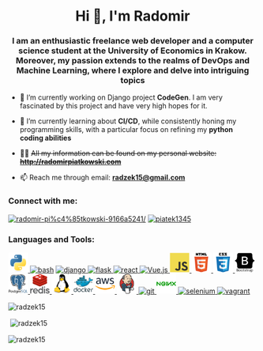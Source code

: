 <h1 align="center">Hi 👋, I'm Radomir</h1>
<h3 align="center">I am an enthusiastic freelance web developer and a computer science student at the University of Economics in Krakow. Moreover, my passion extends to the realms of DevOps and Machine Learning, where I explore and delve into intriguing topics</h3>

- 🔭 I’m currently working on Django project **CodeGen**. I am very fascinated by this project and have very high hopes for it.

- 🌱 I’m currently learning about **CI/CD**, while consistently honing my programming skills, with a particular focus on refining my **python coding abilities**

- 👨‍💻 ~~All my information can be found on my personal website: **http://radomirpiatkowski.com**~~

- 📫 Reach me through email: **radzek15@gmail.com**

<h3 align="left">Connect with me:</h3>
<p align="left">
<a href="https://linkedin.com/in/radomir-pi%c4%85tkowski-9166a5241/" target="blank"><img align="center" src="https://raw.githubusercontent.com/rahuldkjain/github-profile-readme-generator/master/src/images/icons/Social/linked-in-alt.svg" alt="radomir-pi%c4%85tkowski-9166a5241/" height="30" width="40" /></a>
<a href="https://instagram.com/piatek1345" target="blank"><img align="center" src="https://raw.githubusercontent.com/rahuldkjain/github-profile-readme-generator/master/src/images/icons/Social/instagram.svg" alt="piatek1345" height="30" width="40" /></a>
</p>

<h3 align="left">Languages and Tools:</h3>
<p align="left">
<a href="https://www.python.org" target="_blank" rel="noreferrer"> <img src="https://raw.githubusercontent.com/devicons/devicon/master/icons/python/python-original.svg" alt="python" width="40" height="40"/> </a>
<a href="https://www.gnu.org/software/bash/" target="_blank" rel="noreferrer"> <img src="https://encrypted-tbn0.gstatic.com/images?q=tbn:ANd9GcR3FQY7fys9vCTen3dZawMED-FJslkuyyjURtxN-B_K3o2Zar3itk82a21xz-MbYyss2As&usqp=CAU" alt="bash" width="40" height="40"/></a>
<a href="https://www.djangoproject.com/" target="_blank" rel="noreferrer"> <img src="https://cdn.worldvectorlogo.com/logos/django.svg" alt="django" width="40" height="40"/> </a> 
<a href="https://flask.palletsprojects.com/" target="_blank" rel="noreferrer"> <img src="https://www.vectorlogo.zone/logos/pocoo_flask/pocoo_flask-icon.svg" alt="flask" width="40" height="40"/> </a> 
<a href="https://react.dev/" target="_blank" rel="noreferrer"> <img src="https://www.vectorlogo.zone/logos/reactjs/reactjs-icon.svg" alt="react" width="40" height="40"/> </a>
<a href="https://vuejs.org/" target="_blank" rel="noreferrer"><img src="https://www.vectorlogo.zone/logos/vuejs/vuejs-icon.svg" alt="Vue.js" width="40" height="40"/> </a>
<a href="https://developer.mozilla.org/en-US/docs/Web/JavaScript" target="_blank" rel="noreferrer"> <img src="https://raw.githubusercontent.com/devicons/devicon/master/icons/javascript/javascript-original.svg" alt="javascript" width="40" height="40"/> </a>
<a href="https://www.w3.org/html/" target="_blank" rel="noreferrer"> <img src="https://raw.githubusercontent.com/devicons/devicon/master/icons/html5/html5-original-wordmark.svg" alt="html5" width="40" height="40"/> </a>
<a href="https://www.w3schools.com/css/" target="_blank" rel="noreferrer"> <img src="https://raw.githubusercontent.com/devicons/devicon/master/icons/css3/css3-original-wordmark.svg" alt="css3" width="40" height="40"/> </a>
<a href="https://getbootstrap.com" target="_blank" rel="noreferrer"> <img src="https://raw.githubusercontent.com/devicons/devicon/master/icons/bootstrap/bootstrap-plain-wordmark.svg" alt="bootstrap" width="40" height="40"/> </a>
<a href="https://www.postgresql.org" target="_blank" rel="noreferrer"> <img src="https://raw.githubusercontent.com/devicons/devicon/master/icons/postgresql/postgresql-original-wordmark.svg" alt="postgresql" width="40" height="40"/> </a>
<a href="https://redis.io" target="_blank" rel="noreferrer"> <img src="https://raw.githubusercontent.com/devicons/devicon/master/icons/redis/redis-original-wordmark.svg" alt="redis" width="40" height="40"/> </a>
<a href="https://www.linux.org/" target="_blank" rel="noreferrer"> <img src="https://raw.githubusercontent.com/devicons/devicon/master/icons/linux/linux-original.svg" alt="linux" width="40" height="40"/> </a> 
<a href="https://www.docker.com/" target="_blank" rel="noreferrer"><img src="https://raw.githubusercontent.com/devicons/devicon/master/icons/docker/docker-original-wordmark.svg" alt="docker" width="40" height="40"/> </a>
<a href="https://aws.amazon.com" target="_blank" rel="noreferrer"> <img src="https://raw.githubusercontent.com/devicons/devicon/master/icons/amazonwebservices/amazonwebservices-original-wordmark.svg" alt="aws" width="40" height="40"/> </a>
<!-- <a href="https://www.terraform.io/" target="_blank" rel="noreferrer"><img src="https://raw.githubusercontent.com/devicons/devicon/master/icons/terraform/terraform-original.svg" alt="docker" width="40" height="40"/> </a> 
<a href="https://www.ansible.com/" target="_blank" rel="noreferrer"><img src="https://raw.githubusercontent.com/devicons/devicon/master/icons/ansible/ansible-original.svg" alt="docker" width="40" height="40"/> </a> -->
<a href="https://www.jenkins.io/" target="_blank" rel="noreferrer"><img src="https://raw.githubusercontent.com/devicons/devicon/master/icons/jenkins/jenkins-original.svg" alt="docker" width="40" height="40"/>
<a href="https://git-scm.com/" target="_blank" rel="noreferrer"> <img src="https://www.vectorlogo.zone/logos/git-scm/git-scm-icon.svg" alt="git" width="40" height="40"/> </a> 
<a href="https://www.nginx.com" target="_blank" rel="noreferrer"> <img src="https://raw.githubusercontent.com/devicons/devicon/master/icons/nginx/nginx-original.svg" alt="nginx" width="40" height="40"/> </a> 
<a href="https://www.selenium.dev" target="_blank" rel="noreferrer"> <img src="https://raw.githubusercontent.com/detain/svg-logos/780f25886640cef088af994181646db2f6b1a3f8/svg/selenium-logo.svg" alt="selenium" width="40" height="40"/> </a> 
<a href="https://www.vagrantup.com/" target="_blank" rel="noreferrer"> <img src="https://www.vectorlogo.zone/logos/vagrantup/vagrantup-icon.svg" alt="vagrant" width="40" height="40"/> </a> </p>

<p><img align="center" src="https://github-readme-stats.vercel.app/api/top-langs?username=radzek15&show_icons=true&locale=en&layout=compact" alt="radzek15" /></p>

<p>&nbsp;<img align="center" src="https://github-readme-stats.vercel.app/api?username=radzek15&show_icons=true&locale=en" alt="radzek15" /></p>

<p><img align="center" src="https://github-readme-streak-stats.herokuapp.com/?user=radzek15&" alt="radzek15" /></p>
